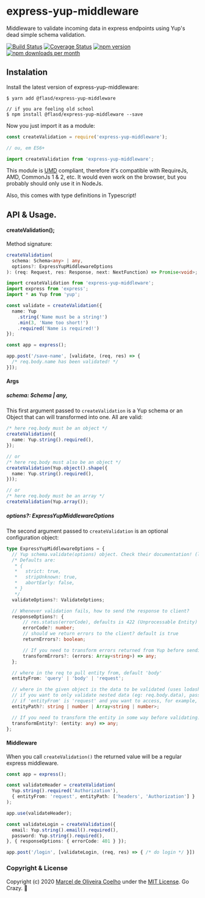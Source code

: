 # express-yup-middleware
Middleware to validate incoming data in express endpoints using Yup's dead simple schema validation.

[![Build Status](https://travis-ci.org/flasd/express-yup-middleware.svg?branch=master)](https://travis-ci.org/flasd/express-yup-middleware) 
[![Coverage Status](https://coveralls.io/repos/github/flasd/express-yup-middleware/badge.svg?branch=master)](https://coveralls.io/github/flasd/express-yup-middleware?branch=master) 
[![npm version](https://badge.fury.io/js/flasd%2Fexpress-yup-middleware.svg)](https://www.npmjs.com/package/@flasd/express-yup-middleware) 
[![npm downloads per month](https://img.shields.io/npm/dm/@flasd/express-yup-middleware.svg)](https://www.npmjs.com/package/@flasd/express-yup-middleware)

## Instalation
Install the latest version of express-yup-middleware:
```
$ yarn add @flasd/express-yup-middleware

// if you are feeling old school
$ npm install @flasd/express-yup-middleware --save
```

Now you just import it as a module:

```javascript
const createValidation = require('express-yup-middleware');

// ou, em ES6+

import createValidation from 'express-yup-middleware';
```
This module is [UMD](https://github.com/umdjs/umd) compliant, therefore it's compatible with  RequireJs, AMD, CommonJs 1 & 2, etc. It would even work on the browser, but you probably should only use it in NodeJs.

Also, this comes with type definitions in Typescript!

## API & Usage.
#### createValidation();
Method signature:
```typescript
createValidation(
  schema: Schema<any> | any,
  options?: ExpressYupMiddlewareOptions
): (req: Request, res: Response, next: NextFunction) => Promise<void>;
```
```typescript
import createValidation from 'express-yup-middleware';
import express from 'express';
import * as Yup from 'yup';

const validate = createValidation({
  name: Yup
    .string('Name must be a string!')
    .min(3, 'Name too short!')
    .required('Name is required!')
});

const app = express();

app.post('/save-name', [validate, (req, res) => {
  /* req.body.name has been validated! */
}]);
```


#### Args
##### schema: Schema<any> | any,

This first argument passed to `createValidation` is a Yup schema or an Object that can will transformed into one.
All are valid:

```typescript
/* here req.body must be an object */
createValidation({
  name: Yup.string().required(),
});

// or
/* here req.body must also be an object */
createValidation(Yup.object().shape({
  name: Yup.string().required(),
}));

// or
/* here req.body must be an array */
createValidation(Yup.array());
```


##### options?: ExpressYupMiddlewareOptions
The second argument passed to `createValidation` is an optional configuration object:

```typescript
type ExpressYupMiddlewareOptions = {
  // Yup schema.validate(options) object. Check their documentation! (link below)
  /* Defaults are:
   * {
   *   strict: true,
   *   stripUnknown: true,
   *   abortEarly: false,
   * }
   */
  validateOptions?: ValidateOptions;

  // Whenever validation fails, how to send the response to client?
  responseOptions?: {
      // res.status(errorCode), defaults is 422 (Unprocessable Entity)
      errorCode?: number;
      // should we return errors to the client? default is true
      returnErrors?: boolean;

      // If you need to transform errors returned from Yup before sending them:
      transformErrors?: (errors: Array<string>) => any;
  };

  // where in the req to pull entity from, default 'body'
  entityFrom: 'query' | 'body' | 'request';

  // where in the given object is the data to be validated (uses lodash.get to access data)
  // if you want to only validate nested data (eg: req.body.data), pass 'data'
  // if 'entityFrom' is 'request' and you want to access, for example, req.files, pass 'files';
  entityPath?: string | number | Array<string | number>;

  // If you need to transform the entity in some way before validating:
  transformEntity?: (entity: any) => any;
};
```

#### Middleware

When you call `createValidation()` the returned value will be a regular express middleware.

```typescript
const app = express();

const validateHeader = createValidation(
  Yup.string().required('Authorization'),
  { entityFrom: 'request', entityPath: ['headers', 'Authorization'] }
);

app.use(validateHeader);

const validateLogin = createValidation({
  email: Yup.string().email().required(),
  password: Yup.string().required(),
}, { responseOptions: { errorCode: 401 } });

app.post('/login', [validateLogin, (req, res) => { /* do login */ }])

```

### Copyright & License

Copyright (c) 2020 [Marcel de Oliveira Coelho](https://github.com/flasd) under the [MIT License](https://github.com/flasd/express-yup-middleware/blob/master/LICENSE.md). Go Crazy. :rocket: